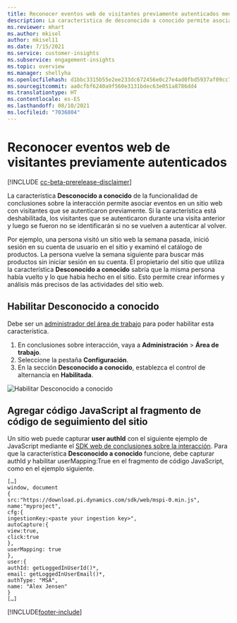 ```yaml
---
title: Reconocer eventos web de visitantes previamente autenticados mediante la característica de desconocido a conocido
description: La característica de desconocido a conocido permite asociar eventos en un sitio web con visitantes que se autenticaron previamente.
ms.reviewer: mhart
ms.author: mkisel
author: mkisel11
ms.date: 7/15/2021
ms.service: customer-insights
ms.subservice: engagement-insights
ms.topic: overview
ms.manager: shellyha
ms.openlocfilehash: d1bbc3315b55e2ee233dc672456e0c27e4ad0fbd5937af09cc790c96ee274000
ms.sourcegitcommit: aa0cfbf6240a9f560e3131bdec63e051a8786dd4
ms.translationtype: HT
ms.contentlocale: es-ES
ms.lasthandoff: 08/10/2021
ms.locfileid: "7036804"
---
```

# <a name="recognize-web-events-from-previously-authenticated-visitors"></a>Reconocer eventos web de visitantes previamente autenticados

[!INCLUDE [cc-beta-prerelease-disclaimer](includes/cc-beta-prerelease-disclaimer.md)]

La característica **Desconocido a conocido** de la funcionalidad de conclusiones sobre la interacción permite asociar eventos en un sitio web con visitantes que se autenticaron previamente. Si la característica está deshabilitada, los visitantes que se autenticaron durante una visita anterior y luego se fueron no se identificarán si no se vuelven a autenticar al volver. 

Por ejemplo, una persona visitó un sitio web la semana pasada, inició sesión en su cuenta de usuario en el sitio y examinó el catálogo de productos. La persona vuelve la semana siguiente para buscar más productos sin iniciar sesión en su cuenta. El propietario del sitio que utiliza la característica **Desconocido a conocido** sabría que la misma persona había vuelto y lo que había hecho en el sitio. Esto permite crear informes y análisis más precisos de las actividades del sitio web.

## <a name="enable-unknown-to-known"></a>Habilitar Desconocido a conocido

Debe ser un [administrador del área de trabajo](user-roles.md) para poder habilitar esta característica. 

1. En conclusiones sobre interacción, vaya a **Administración** > **Área de trabajo**. 
2. Seleccione la pestaña **Configuración**.
3. En la sección **Desconocido a conocido**, establezca el control de alternancia en **Habilitada**.

![Habilitar Desconocido a conocido](media/U2Ktoggle.png "Habilitar Desconocido a conocido")

## <a name="adding-javascript-code-to-your-sites-tracking-snippet"></a>Agregar código JavaScript al fragmento de código de seguimiento del sitio

Un sitio web puede capturar **user authId** con el siguiente ejemplo de JavaScript mediante el [SDK web de conclusiones sobre la interacción](advanced-SDK-implementation.md). Para que la característica **Desconocido a conocido** funcione, debe capturar authId *y* habilitar userMapping:True en el fragmento de código JavaScript, como en el ejemplo siguiente.

```
[…]
window, document
{
src:"https://download.pi.dynamics.com/sdk/web/mspi-0.min.js",
name:"myproject",
cfg:{
ingestionKey:<paste your ingestion key>",
autoCapture:{
view:true,
click:true
},
userMapping: true
},
user:{
authId: getLoggedInUserId()*,
email: getLoggedInUserEmail()*,
authType: "MSA",
name: "Alex Jensen"
}
[…]
```

[!INCLUDE[footer-include](../includes/footer-banner.md)]
